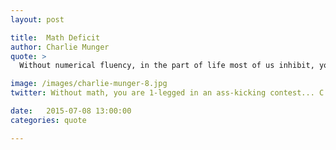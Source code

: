 ```yaml
---
layout: post

title:  Math Deficit
author: Charlie Munger
quote: >
  Without numerical fluency, in the part of life most of us inhibit, you are like a one-legged man in an ass-kicking contest.

image: /images/charlie-munger-8.jpg
twitter: Without math, you are 1-legged in an ass-kicking contest... C.Munger http://quotes.stockflare.com/

date:   2015-07-08 13:00:00
categories: quote

---
```


